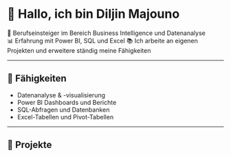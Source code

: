 # 👋 Hallo, ich bin Diljin Majouno

🎯 Berufseinsteiger im Bereich Business Intelligence und Datenanalyse  
📊 Erfahrung mit Power BI, SQL und Excel 
📚 Ich arbeite an eigenen Projekten und erweitere ständig meine Fähigkeiten  

---

## 🔧 Fähigkeiten

- Datenanalyse & -visualisierung  
- Power BI Dashboards und Berichte  
- SQL-Abfragen und Datenbanken  
- Excel-Tabellen und Pivot-Tabellen  
 
 ---

## 📂 Projekte

 

